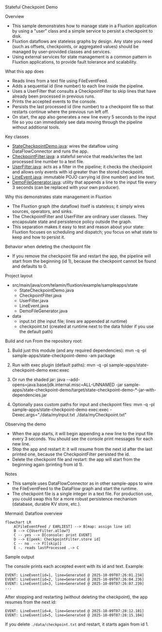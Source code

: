 Stateful Checkpoint Demo

Overview

- This sample demonstrates how to manage state in a Fluxtion application by using a "user" class and a simple service to
  persist a checkpoint to disk.
- Fluxtion dataflows are stateless graphs by design. Any state you need (such as offsets, checkpoints, or aggregated
  values) should be managed by user-provided classes and services.
- Using external services for state management is a common pattern in Fluxtion applications, to provide fault tolerance
  and scalability.

What this app does

- Reads lines from a text file using FileEventFeed.
- Adds a sequential id (line number) to each line inside the pipeline.
- Uses a UserFilter that consults a CheckpointFilter to skip lines that have already been processed in previous runs.
- Prints the accepted events to the console.
- Persists the last processed id (line number) to a checkpoint file so that restarts continue where the previous run
  left off.
- On start, the app also generates a new line every 5 seconds to the input file so you can immediately see data moving
  through the pipeline without additional tools.

Key classes

- [StateCheckpointDemo.java](src/main/java/com/telamin/fluxtion/example/sampleapps/state/StateCheckpointDemo.java): wires the dataflow using DataFlowConnector and runs the app.
- [CheckpointFilter.java](src/main/java/com/telamin/fluxtion/example/sampleapps/state/CheckpointFilter.java): a stateful service that reads/writes the last processed line number to a text file.
- [UserFilter.java](src/main/java/com/telamin/fluxtion/example/sampleapps/state/UserFilter.java): acts as a filter in the pipeline; it checks the checkpoint and allows only events with id greater than the
  stored checkpoint.
- [LineEvent.java](src/main/java/com/telamin/fluxtion/example/sampleapps/state/LineEvent.java): immutable POJO carrying id (line number) and line text.
- [DemoFileGenerator.java](src/main/java/com/telamin/fluxtion/example/sampleapps/state/DemoFileGenerator.java): utility that appends a line to the input file every 3 seconds (can be replaced with your own
  producer).

Why this demonstrates state management in Fluxtion

- The Fluxtion graph (the dataflow) itself is stateless; it simply wires sources, operators, and sinks.
- The CheckpointFilter and UserFilter are ordinary user classes. They encapsulate state and persistence policy outside
  the graph.
- This separation makes it easy to test and reason about your state: Fluxtion focuses on scheduling and dispatch; you
  focus on what state to keep and how to persist it.

Behavior when deleting the checkpoint file

- If you remove the checkpoint file and restart the app, the pipeline will start from the beginning (id 1), because the
  checkpoint cannot be found and defaults to 0.

Project layout

- src/main/java/com/telamin/fluxtion/example/sampleapps/state
    - StateCheckpointDemo.java
    - CheckpointFilter.java
    - UserFilter.java
    - LineEvent.java
    - DemoFileGenerator.java
- data
    - input.txt (the input file; lines are appended at runtime)
    - checkpoint.txt (created at runtime next to the data folder if you use the default path)

Build and run
From the repository root:

1) Build just this module (and any required dependencies):
   mvn -q -pl sample-apps/state-checkpoint-demo -am package

2) Run with exec plugin (default paths):
   mvn -q -pl sample-apps/state-checkpoint-demo exec:exec

3) Or run the shaded jar:
   java --add-opens=java.base/jdk.internal.misc=ALL-UNNAMED -jar
   sample-apps/state-checkpoint-demo/target/state-checkpoint-demo-*-jar-with-dependencies.jar

4) Optionally pass custom paths for input and checkpoint files:
   mvn -q -pl sample-apps/state-checkpoint-demo exec:exec -Dexec.args="./data/myInput.txt ./data/myCheckpoint.txt"

Observing the demo

- When the app starts, it will begin appending a new line to the input file every 3 seconds. You should see the console
  print messages for each new line.
- Stop the app and restart it: it will resume from the next id after the last printed one, because the CheckpointFilter
  persisted the id.
- Delete the checkpoint file and restart: the app will start from the beginning again (printing from id 1).

Notes

- This sample uses DataFlowConnector as in other sample-apps to wire the FileEventFeed to the DataFlow graph and start
  the runtime.
- The checkpoint file is a single integer in a text file. For production use, you could swap this for a more robust
  persistence mechanism (database, durable KV store, etc.).


Mermaid: Dataflow overview

```mermaid
flowchart LR
    A[FileEventFeed / EARLIEST] --> B[map: assign line id]
    B --> C{UserFilter.allow?}
    C -- yes --> D[console: print EVENT]
    D --> E[peek: CheckpointFilter.store id]
    C -- no  --> F[[skip]]
    E -. reads lastProcessed .-> C
```

Sample output

The console prints each accepted event with its id and text. Example:

```
EVENT: LineEvent[id=1, line=Generated @ 2025-10-09T07:26:01.234]
EVENT: LineEvent[id=2, line=Generated @ 2025-10-09T07:26:04.236]
EVENT: LineEvent[id=3, line=Generated @ 2025-10-09T07:26:07.239]
...
```

After stopping and restarting (without deleting the checkpoint), the app resumes from the next id:

```
EVENT: LineEvent[id=4, line=Generated @ 2025-10-09T07:28:12.101]
EVENT: LineEvent[id=5, line=Generated @ 2025-10-09T07:28:15.104]
```

If you delete `./data/checkpoint.txt` and restart, it starts again from id 1.
